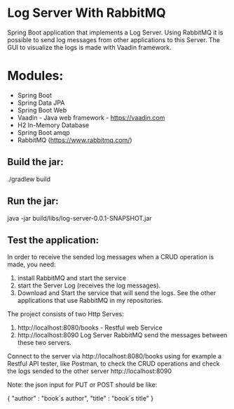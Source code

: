 Log Server With RabbitMQ
==============

Spring Boot application that implements a Log Server.
Using RabbitMQ it is possible to send log messages from other
applications to this Server.
The GUI to visualize the logs is made with Vaadin framework.


Modules:
========
- Spring Boot
- Spring Data JPA
- Spring Boot Web 
- Vaadin - Java web framework - https://vaadin.com
- H2 In-Memory Database
- Spring Boot amqp
- RabbitMQ (https://www.rabbitmq.com/)

Build the jar:
-------------------------
./gradlew build

Run the jar:
-------------------------
java -jar build/libs/log-server-0.0.1-SNAPSHOT.jar

Test the application:
-------------------------
In order to receive the sended log messages when a CRUD operation 
is made, you need:
1. install RabbitMQ and start the service
2. start the Server Log (receives the log messages).
3. Download and Start the service that will send the logs.
See the other applications that use RabbitMQ in my repositories.

The project consists of two Http Serves:
1. http://localhost:8080/books - Restful web Service
2. http://localhost:8090 Log Server
RabbitMQ send the messages between these two servers.

Connect to the server via http://localhost:8080/books using
for example a Restful API tester, like Postman, to check the 
CRUD operations and check the logs sended to the other server
http://localhost:8090

Note: the json input for PUT or POST should be like:

{
	"author" : "book´s author",
	"title" : "book´s title"
}
